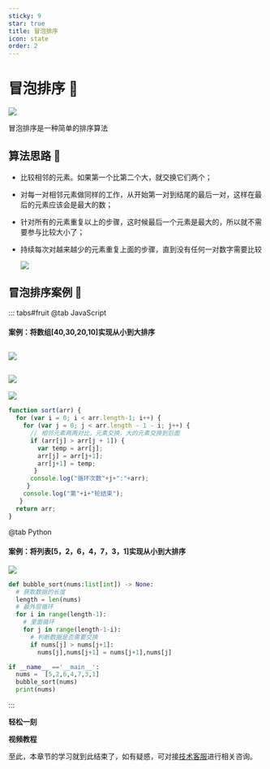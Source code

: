 ```yaml
---
sticky: 9
star: true
title: 冒泡排序
icon: state
order: 2
---
```

# 冒泡排序  :tada:

![](/images/arithmetic/maopao1.png)

冒泡排序是一种简单的排序算法

## 算法思路 :gem:

- 比较相邻的元素。如果第一个比第二个大，就交换它们两个；

- 对每一对相邻元素做同样的工作，从开始第一对到结尾的最后一对，这样在最后的元素应该会是最大的数；

- 针对所有的元素重复以上的步骤，这时候最后一个元素是最大的，所以就不需要参与比较大小了；

- 持续每次对越来越少的元素重复上面的步骤，直到没有任何一对数字需要比较

  ![](/images/arithmetic/maopao2.gif)

## 冒泡排序案例 :gem:
::: tabs#fruit
@tab JavaScript
#### 案例：将数组[40,30,20,10]实现从小到大排序
![](/images/arithmetic/maopao3.png)
---
![](/images/arithmetic/maopao4.png)
---
![](/images/arithmetic/maopao5.png)
```javascript
function sort(arr) {
  for (var i = 0; i < arr.length-1; i++) {
    for (var j = 0; j < arr.length - 1 - i; j++) {
      // 相邻元素两两对比，元素交换，大的元素交换到后面
      if (arr[j] > arr[j + 1]) {
        var temp = arr[j];
        arr[j] = arr[j+1];
        arr[j+1] = temp;
       }
      console.log("循环次数"+j+":"+arr);
     }
    console.log("第"+i+"轮结束");
   }
  return arr;
}
```
@tab Python
#### 案例：将列表[5，2，6，4，7，3，1]实现从小到大排序

![](/images/arithmetic/maopao6.png)


```python
def bubble_sort(nums:list[int]) -> None:
  # 获取数据的长度
  length = len(nums)
  # 最外层循环
  for i in range(length-1):
    # 里面循环
    for j in range(length-1-i):
      # 判断数据是否需要交换
      if nums[j] > nums[j+1]:
        nums[j],nums[j+1] = nums[j+1],nums[j]

if __name__ =='__main__':
  nums =  [5,2,6,4,7,3,1]
  bubble_sort(nums)
  print(nums)
```
:::



**轻松一刻**
<AudioPlayer
  src="/mp3/GoTime.mp3"
  title="英雄联盟"
  poster="https://img0.baidu.com/it/u=2811220644,2164135624&fm=253&fmt=auto&app=120&f=JPEG?w=500&h=500"
/>

**视频教程**
<VideoPlayer
  src="https://cdn.cnbj1.fds.api.mi-img.com/mi-mall/97ac2dcc1367e03ac580204d6ca9a724.mp4"/>

至此，本章节的学习就到此结束了，如有疑惑，可对接[技术客服](https://work.weixin.qq.com/kfid/kfc8c0fd9b49c1f38b8)进行相关咨询。